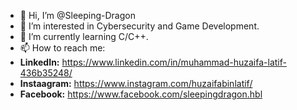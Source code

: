 - 👋 Hi, I’m @Sleeping-Dragon
- 👀 I’m interested in Cybersecurity and Game Development.
- 🌱 I’m currently learning C/C++.
- 📫 How to reach me:
- **LinkedIn:** https://www.linkedin.com/in/muhammad-huzaifa-latif-436b35248/
- **Instaagram:** https://www.instagram.com/huzaifabinlatif/
- **Facebook:** https://www.facebook.com/sleepingdragon.hbl

<!---
Sleeping-Dragon/Sleeping-Dragon is a ✨ special ✨ repository because its `README.md` (this file) appears on your GitHub profile.
You can click the Preview link to take a look at your changes.
--->
